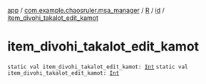 [app](../../../index.md) / [com.example.chaosruler.msa_manager](../../index.md) / [R](../index.md) / [id](index.md) / [item_divohi_takalot_edit_kamot](.)

# item_divohi_takalot_edit_kamot

`static val item_divohi_takalot_edit_kamot: `[`Int`](https://kotlinlang.org/api/latest/jvm/stdlib/kotlin/-int/index.html)
`static val item_divohi_takalot_edit_kamot: `[`Int`](https://kotlinlang.org/api/latest/jvm/stdlib/kotlin/-int/index.html)